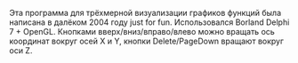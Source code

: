 Эта программа для трёхмерной визуализации графиков функций была написана в далёком 2004 году just for fun. Использовался Borland Delphi 7 + OpenGL. Кнопками вверх/вниз/вправо/влево можно вращать ось координат вокруг осей X и Y, кнопки Delete/PageDown вращают вокруг оси Z.
